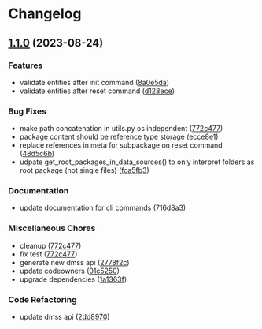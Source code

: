 # Changelog

## [1.1.0](https://github.com/equinor/dm-cli/compare/v1.0.14...v1.1.0) (2023-08-24)


### Features

* validate entities after init command ([8a0e5da](https://github.com/equinor/dm-cli/commit/8a0e5dad39fce7ec5f245d07e1507ea2976faf95))
* validate entities after reset command ([d128ece](https://github.com/equinor/dm-cli/commit/d128ece3b23ba0a85afc21d06001930b02e349fa))


### Bug Fixes

* make path concatenation in utils.py os independent ([772c477](https://github.com/equinor/dm-cli/commit/772c477213ab54dbb8b848d59a73b6ca34bb99bb))
* package content should be reference type storage ([ecce8e1](https://github.com/equinor/dm-cli/commit/ecce8e10699f488cbd0bcea2f58ac50d53d19ac4))
* replace references in meta for subpackage on reset command ([48d5c6b](https://github.com/equinor/dm-cli/commit/48d5c6bc896309e2dc5ea37cc515a4baa9ae9621))
* udpate get_root_packages_in_data_sources() to only interpret folders as root package (not single files) ([fca5fb3](https://github.com/equinor/dm-cli/commit/fca5fb353657248e2afb95515ba8a1df8aa25ef2))


### Documentation

* update documentation for cli commands ([716d8a3](https://github.com/equinor/dm-cli/commit/716d8a382827dee3b243af6eacb7c1b25158a67d))


### Miscellaneous Chores

* cleanup ([772c477](https://github.com/equinor/dm-cli/commit/772c477213ab54dbb8b848d59a73b6ca34bb99bb))
* fix test ([772c477](https://github.com/equinor/dm-cli/commit/772c477213ab54dbb8b848d59a73b6ca34bb99bb))
* generate new dmss api ([2778f2c](https://github.com/equinor/dm-cli/commit/2778f2c162083372e7a0ceb85593ea081c5b3d43))
* update codeowners ([01c5250](https://github.com/equinor/dm-cli/commit/01c52507fab75927bead51601ba47b52934c3084))
* upgrade dependencies ([1a1363f](https://github.com/equinor/dm-cli/commit/1a1363f74a30820223edc552252aa3c5e3839175))


### Code Refactoring

* update dmss api ([2dd8970](https://github.com/equinor/dm-cli/commit/2dd89707c7af816f59d3219c10a5fa40a694d4cd))

